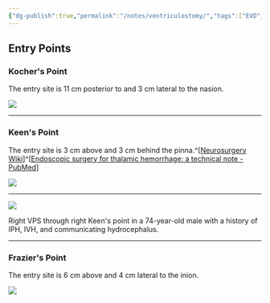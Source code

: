 ```yaml
---
{"dg-publish":true,"permalink":"/notes/ventriculostomy/","tags":["EVD","ventriculostomy","hydrocephalus","Kocher","Keen","Frazier"],"created":"2023-05-29T09:56:38.567-05:00","updated":"2023-05-29T19:56:07.067-05:00"}
---
```



## Entry Points

### Kocher's Point

The entry site is 11 cm posterior to and 3 cm lateral to the nasion.

![](https://i.imgur.com/spUMygZ.jpg)

---

### Keen's Point

The entry site is 3 cm above and 3 cm behind the pinna.^[[Neurosurgery Wiki](https://operativeneurosurgery.com/doku.php?id=keen_s_point)]^[[Endoscopic surgery for thalamic hemorrhage: a technical note - PubMed](https://pubmed.ncbi.nlm.nih.gov/17905069/)]

![](https://i.imgur.com/jpEKOfD.jpg)

---

![](https://i.imgur.com/fjG1aNy.png)

Right VPS through right Keen's point in a 74-year-old male with a history of IPH, IVH, and communicating hydrocephalus. 

---

### Frazier's Point

The entry site is 6 cm above and 4 cm lateral to the inion.

![](https://i.imgur.com/RZtvNCU.jpg)
